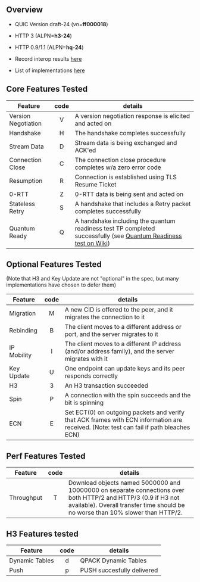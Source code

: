 ## Overview

* QUIC Version draft-24 (vn=**ff000018**)

* HTTP 3 (ALPN=**h3-24**)

* HTTP 0.9/1.1 (ALPN=**hq-24**)

* Record interop results [here](https://docs.google.com/spreadsheets/d/1D0tW89vOoaScs3IY9RGC0UesWGAwE6xyLk0l4JtvTVg/edit#gid=117825384)

* List of implementations [here](https://github.com/quicwg/base-drafts/wiki/Implementations)

## Core Features Tested

|Feature | code | details  |
|--------------------|:---:|------------------------|
|Version Negotiation | V | A version negotiation response is elicited and acted on |
|Handshake | H | The handshake completes successfully |
|Stream Data | D | Stream data is being exchanged and ACK'ed |
|Connection Close | C | The connection close procedure completes w/a zero error code |
|Resumption | R | Connection is established using TLS Resume Ticket |
|0-RTT | Z | 0-RTT data is being sent and acted on |
|Stateless Retry | S | A handshake that includes a Retry packet completes successfully |
|Quantum Ready | Q | A handshake including the quantum readiness test TP completed successfully (see [Quantum Readiness test on Wiki](https://github.com/quicwg/base-drafts/wiki/Quantum-Readiness-test)) |

## Optional Features Tested

(Note that H3 and Key Update are not "optional" in the spec, but many implementations have chosen to defer them)

|Feature | code | details  |
|--------------------|:---:|------------------------|
|Migration | M | A new CID is offered to the peer, and it migrates the connection to it |
|Rebinding | B | The client moves to a different address or port, and the server migrates to it |
|IP Mobility | I | The client moves to a different IP address (and/or address family), and the server migrates with it |
|Key Update | U | One endpoint can update keys and its peer responds correctly |
|H3 | 3 | An H3 transaction succeeded |
|Spin | P | A connection with the spin succeeds and the bit is spinning |
|ECN | E | Set ECT(0) on outgoing packets and verify that ACK frames with ECN information are received. (Note: test can fail if path bleaches ECN) |

## Perf Features Tested
|Feature | code | details  |
|--------------------|:---:|------------------------|
|Throughput | T | Download objects named 5000000 and 10000000 on separate connections over both HTTP/2 and HTTP/3 (0.9 if H3 not available). Overall transfer time should be no worse than 10% slower than HTTP/2. |

## H3 Features tested
|Feature | code | details  |
|--------------------|:---:|------------------------|
|Dynamic Tables | d | QPACK Dynamic Tables |
|Push | p | PUSH succesfully delivered |